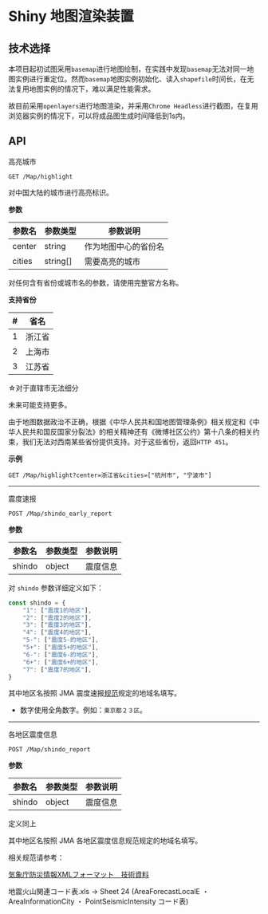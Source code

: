 # Shiny 地图渲染装置

## 技术选择

本项目起初试图采用`basemap`进行地图绘制，在实践中发现`basemap`无法对同一地图实例进行重定位。然而`basemap`地图实例初始化、读入`shapefile`时间长，在无法复用地图实例的情况下，难以满足性能需求。

故目前采用`openlayers`进行地图渲染，并采用`Chrome Headless`进行截图，在复用浏览器实例的情况下，可以将成品图生成时间降低到1s内。

## API

高亮城市 

`GET /Map/highlight`

对中国大陆的城市进行高亮标识。

**参数**

| 参数名 | 参数类型 | 参数说明 |
| ----  | ----     | --------|
| center | string | 作为地图中心的省份名 |
| cities | string[] | 需要高亮的城市 |

对任何含有省份或城市名的参数，请使用完整官方名称。

**支持省份**

| # | 省名 | 
| ----  | ----   
| 1 | 浙江省
| 2 | 上海市
| 3 | 江苏省

☆对于直辖市无法细分

未来可能支持更多。

由于地图数据政治不正确，根据《中华人民共和国地图管理条例》相关规定和《中华人民共和国反国家分裂法》的相关精神还有《微博社区公约》第十八条的相关约束，我们无法对西南某些省份提供支持。对于这些省份，返回`HTTP 451`。

**示例**

`GET /Map/highlight?center=浙江省&cities=["杭州市", "宁波市"]`

------

震度速报

`POST /Map/shindo_early_report`


**参数**

| 参数名 | 参数类型 | 参数说明 |
| ----  | ----     | --------|
| shindo | object | 震度信息 |

对 `shindo` 参数详细定义如下：

```JavaScript
const shindo = {
    "1": ["震度1的地区"],
    "2": ["震度2的地区"],
    "3": ["震度3的地区"],
    "4": ["震度4的地区"],
    "5-": ["震度5-的地区"],
    "5+": ["震度5+的地区"],
    "6-": ["震度6-的地区"],
    "6+": ["震度6+的地区"],
    "7": ["震度7的地区"],
}
```

其中地区名按照 JMA 震度速报[规范](https://www.data.jma.go.jp/svd/eqev/data/joho/shindo-name.html)规定的地域名填写。

* 数字使用全角数字。例如：`東京都２３区`。

----

各地区震度信息

`POST /Map/shindo_report`

**参数**

| 参数名 | 参数类型 | 参数说明 |
| ----  | ----     | --------|
| shindo | object | 震度信息 |

定义同上

其中地区名按照 JMA 各地区震度信息规范规定的地域名填写。

相关规范请参考：

[気象庁防災情報XMLフォーマット　技術資料](http://xml.kishou.go.jp/tec_material.html)

地震火山関連コード表.xls -> Sheet 24 (AreaForecastLocalE ・ AreaInformationCity ・ PointSeismicIntensity コード表)